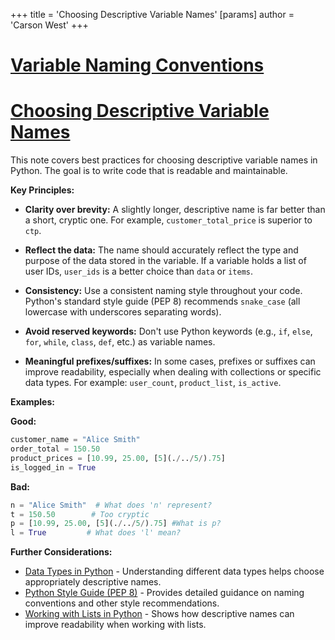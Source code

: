 +++
 title = 'Choosing Descriptive Variable Names'
[params]
	author = 'Carson West'
+++
# [Variable Naming Conventions](./../variable-naming-conventions/)
# [Choosing Descriptive Variable Names](./../choosing-descriptive-variable-names/) 
This note covers best practices for choosing descriptive variable names in Python.  The goal is to write code that is readable and maintainable.

**Key Principles:**

* **Clarity over brevity:**  A slightly longer, descriptive name is far better than a short, cryptic one.  For example, `customer_total_price` is superior to `ctp`.

* **Reflect the data:** The name should accurately reflect the type and purpose of the data stored in the variable.  If a variable holds a list of user IDs, `user_ids` is a better choice than `data` or `items`.

* **Consistency:**  Use a consistent naming style throughout your code.  Python's standard style guide (PEP 8) recommends `snake_case` (all lowercase with underscores separating words).

* **Avoid reserved keywords:** Don't use Python keywords (e.g., `if`, `else`, `for`, `while`, `class`, `def`, etc.) as variable names.

* **Meaningful prefixes/suffixes:**  In some cases, prefixes or suffixes can improve readability, especially when dealing with collections or specific data types.  For example: `user_count`, `product_list`, `is_active`.


**Examples:**

**Good:**

```python
customer_name = "Alice Smith"
order_total = 150.50
product_prices = [10.99, 25.00, [5](./../5/).75]
is_logged_in = True
```

**Bad:**

```python
n = "Alice Smith"  # What does 'n' represent?
t = 150.50        # Too cryptic
p = [10.99, 25.00, [5](./../5/).75] #What is p?
l = True         # What does 'l' mean?
```


**Further Considerations:**

* [Data Types in Python](./../data-types-in-python/) - Understanding different data types helps choose appropriately descriptive names.
* [Python Style Guide (PEP 8)](./../python-style-guide-(pep-8)/) -  Provides detailed guidance on naming conventions and other style recommendations.
* [Working with Lists in Python](./../working-with-lists-in-python/) -  Shows how descriptive names can improve readability when working with lists.

